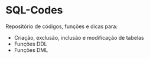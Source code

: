 # SQL-Codes

Repositório de códigos, funções e dicas para:
* Criação, exclusão, inclusão e modificação de tabelas 
* Funções DDL
* Funções DML
